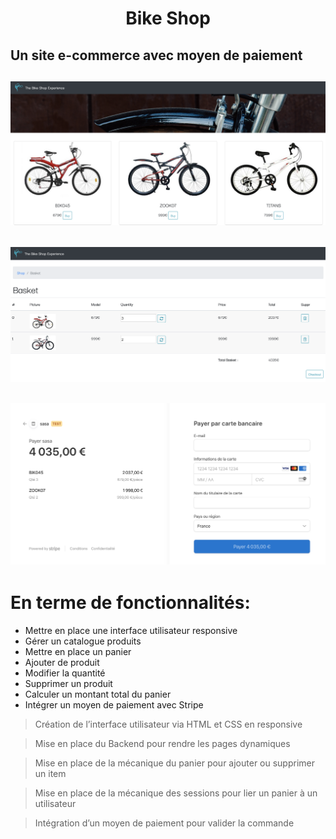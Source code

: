<h1 align="center">Bike Shop</h1>

<h2>Un site e-commerce avec moyen de paiement</h2>

<h2 align="center">
  <img src="public/images/bike-shop-home.png" style="max-width:100%" alt="bike-shop-home" />
</h2>

<h2 align="center">
  <img src="public/images/dashbord.png" style="max-width:100%" alt="bike-shop-dashbord-home" />
</h2>

<h2 align="center">
  <img src="public/images/stripe.png" style="max-width:100%" alt="bike-shop-tripe-home" />
</h2>

# En terme de fonctionnalités:

- Mettre en place une interface utilisateur responsive
- Gérer un catalogue produits
- Mettre en place un panier
- Ajouter de produit
- Modifier la quantité
- Supprimer un produit
- Calculer un montant total du panier
- Intégrer un moyen de paiement avec Stripe

> Création de l’interface utilisateur via HTML et CSS en responsive

> Mise en place du Backend pour rendre les pages dynamiques

> Mise en place de la mécanique du panier pour ajouter ou supprimer un item

> Mise en place de la mécanique des sessions pour lier un panier à un utilisateur

> Intégration d’un moyen de paiement pour valider la commande
